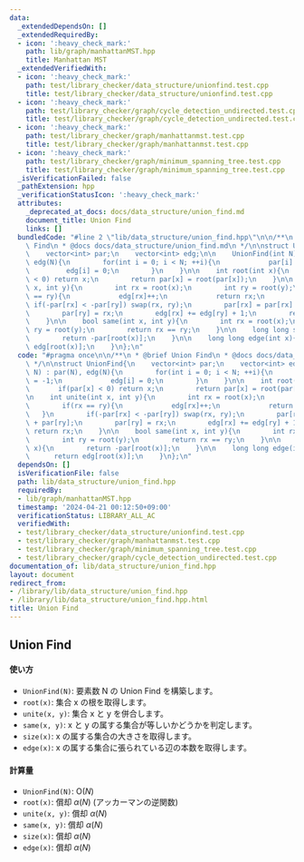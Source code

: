 ```yaml
---
data:
  _extendedDependsOn: []
  _extendedRequiredBy:
  - icon: ':heavy_check_mark:'
    path: lib/graph/manhattanMST.hpp
    title: Manhattan MST
  _extendedVerifiedWith:
  - icon: ':heavy_check_mark:'
    path: test/library_checker/data_structure/unionfind.test.cpp
    title: test/library_checker/data_structure/unionfind.test.cpp
  - icon: ':heavy_check_mark:'
    path: test/library_checker/graph/cycle_detection_undirected.test.cpp
    title: test/library_checker/graph/cycle_detection_undirected.test.cpp
  - icon: ':heavy_check_mark:'
    path: test/library_checker/graph/manhattanmst.test.cpp
    title: test/library_checker/graph/manhattanmst.test.cpp
  - icon: ':heavy_check_mark:'
    path: test/library_checker/graph/minimum_spanning_tree.test.cpp
    title: test/library_checker/graph/minimum_spanning_tree.test.cpp
  _isVerificationFailed: false
  _pathExtension: hpp
  _verificationStatusIcon: ':heavy_check_mark:'
  attributes:
    _deprecated_at_docs: docs/data_structure/union_find.md
    document_title: Union Find
    links: []
  bundledCode: "#line 2 \"lib/data_structure/union_find.hpp\"\n\n/**\n * @brief Union\
    \ Find\n * @docs docs/data_structure/union_find.md\n */\n\nstruct UnionFind{\n\
    \    vector<int> par;\n    vector<int> edg;\n\n    UnionFind(int N) : par(N),\
    \ edg(N){\n        for(int i = 0; i < N; ++i){\n            par[i] = -1;\n   \
    \         edg[i] = 0;\n        }\n    }\n\n    int root(int x){\n        if(par[x]\
    \ < 0) return x;\n        return par[x] = root(par[x]);\n    }\n\n    int unite(int\
    \ x, int y){\n        int rx = root(x);\n        int ry = root(y);\n        if(rx\
    \ == ry){\n            edg[rx]++;\n            return rx;\n        }\n       \
    \ if(-par[rx] < -par[ry]) swap(rx, ry);\n        par[rx] = par[rx] + par[ry];\n\
    \        par[ry] = rx;\n        edg[rx] += edg[ry] + 1;\n        return rx;\n\
    \    }\n\n    bool same(int x, int y){\n        int rx = root(x);\n        int\
    \ ry = root(y);\n        return rx == ry;\n    }\n\n    long long size(int x){\n\
    \        return -par[root(x)];\n    }\n\n    long long edge(int x){\n        return\
    \ edg[root(x)];\n    }\n};\n"
  code: "#pragma once\n\n/**\n * @brief Union Find\n * @docs docs/data_structure/union_find.md\n\
    \ */\n\nstruct UnionFind{\n    vector<int> par;\n    vector<int> edg;\n\n    UnionFind(int\
    \ N) : par(N), edg(N){\n        for(int i = 0; i < N; ++i){\n            par[i]\
    \ = -1;\n            edg[i] = 0;\n        }\n    }\n\n    int root(int x){\n \
    \       if(par[x] < 0) return x;\n        return par[x] = root(par[x]);\n    }\n\
    \n    int unite(int x, int y){\n        int rx = root(x);\n        int ry = root(y);\n\
    \        if(rx == ry){\n            edg[rx]++;\n            return rx;\n     \
    \   }\n        if(-par[rx] < -par[ry]) swap(rx, ry);\n        par[rx] = par[rx]\
    \ + par[ry];\n        par[ry] = rx;\n        edg[rx] += edg[ry] + 1;\n       \
    \ return rx;\n    }\n\n    bool same(int x, int y){\n        int rx = root(x);\n\
    \        int ry = root(y);\n        return rx == ry;\n    }\n\n    long long size(int\
    \ x){\n        return -par[root(x)];\n    }\n\n    long long edge(int x){\n  \
    \      return edg[root(x)];\n    }\n};\n"
  dependsOn: []
  isVerificationFile: false
  path: lib/data_structure/union_find.hpp
  requiredBy:
  - lib/graph/manhattanMST.hpp
  timestamp: '2024-04-21 00:12:50+09:00'
  verificationStatus: LIBRARY_ALL_AC
  verifiedWith:
  - test/library_checker/data_structure/unionfind.test.cpp
  - test/library_checker/graph/manhattanmst.test.cpp
  - test/library_checker/graph/minimum_spanning_tree.test.cpp
  - test/library_checker/graph/cycle_detection_undirected.test.cpp
documentation_of: lib/data_structure/union_find.hpp
layout: document
redirect_from:
- /library/lib/data_structure/union_find.hpp
- /library/lib/data_structure/union_find.hpp.html
title: Union Find
---
```

## Union Find

#### 使い方

- `UnionFind(N)`: 要素数 N の Union Find を構築します。
- `root(x)`: 集合 x の根を取得します。
- `unite(x, y)`: 集合 x と y を併合します。
- `same(x, y)`: x と y の属する集合が等しいかどうかを判定します。
- `size(x)`: x の属する集合の大きさを取得します。
- `edge(x)`: x の属する集合に張られている辺の本数を取得します。

#### 計算量

- `UnionFind(N)`: $\mathrm{O}(N)$
- `root(x)`: 償却 $\alpha(N)$ (アッカーマンの逆関数)
- `unite(x, y)`: 償却 $\alpha(N)$
- `same(x, y)`: 償却 $\alpha(N)$
- `size(x)`: 償却 $\alpha(N)$
- `edge(x)`: 償却 $\alpha(N)$
